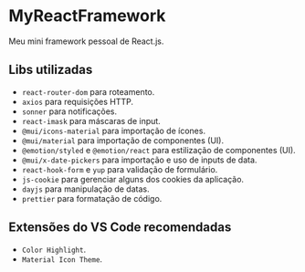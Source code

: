 # MyReactFramework

Meu mini framework pessoal de React.js.

## Libs utilizadas

* `react-router-dom` para roteamento.
* `axios` para requisições HTTP.
* `sonner` para notificações.
* `react-imask` para máscaras de input.
* `@mui/icons-material` para importação de ícones.
* `@mui/material` para importação de componentes (UI).
* `@emotion/styled` e `@emotion/react` para estilização de componentes (UI).
* `@mui/x-date-pickers` para importação e uso de inputs de data.
* `react-hook-form` e `yup` para validação de formulário.
* `js-cookie` para gerenciar alguns dos cookies da aplicação.
* `dayjs` para manipulação de datas.
* `prettier` para formatação de código.

## Extensões do VS Code recomendadas

* `Color Highlight`.
* `Material Icon Theme`.
